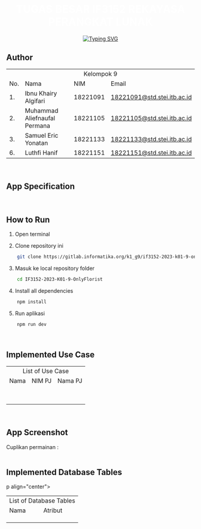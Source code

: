 <p align="center">
    <h1 align="center">
      <span style="color: white; font-weight: bold;">TUGAS BESAR IF3152 REKAYASA PERANGKAT LUNAK</span>
    </h1>
</p>
<p align="center">
  <!-- Typing SVG by DenverCoder1 - https://github.com/DenverCoder1/readme-typing-svg -->
<a href="https://git.io/typing-svg"><img src="https://readme-typing-svg.demolab.com?font=Fira+Code&pause=1000&color=747B2E&center=true&vCenter=true&width=700&lines=Kelompok+9+-+K1;Sistem+dan+Teknologi+Informasi;OnlyFlorist" alt="Typing SVG" /></a>
</p>

## **Author**

<p align="center"> 
<table>
    <tr>
        <td colspan=4 align="center">Kelompok 9</td>
    </tr>
    <tr>
        <td>No.</td>
        <td>Nama</td>
        <td>NIM</td>
        <td>Email</td>
    </tr>
    <tr>
        <td>1.</td>
        <td>Ibnu Khairy Algifari</td>
        <td>18221091</td>
        <td><a href="mailto:18221091@std.stei.itb.ac.id">18221091@std.stei.itb.ac.id</a></td>
    </tr>
    <tr>
        <td>2.</td>
        <td>Muhammad Aliefnaufal Permana</td>
        <td>18221105</td>
        <td><a href="mailto:18221105@std.stei.itb.ac.id">18221105@std.stei.itb.ac.id</a></td>
    </tr>
    <tr>
        <td>3.</td>
        <td>Samuel Eric Yonatan</td>
        <td>18221133</td>
        <td><a href="mailto:18221133@std.stei.itb.ac.id">18221133@std.stei.itb.ac.id</a></td>
    </tr>
    <tr>
        <td>6.</td>
        <td>Luthfi Hanif</td>
        <td>18221151</td>
        <td><a href="mailto:18221151@std.stei.itb.ac.id">18221151@std.stei.itb.ac.id</a></td>
    </tr>
</table>
</p>

<br>

## **App Specification**

<br>

## **How to Run**
1. Open terminal</br>

2. Clone repository ini</br>
```bash
    git clone https://gitlab.informatika.org/k1_g9/if3152-2023-k01-9-onlyflorist.git
```

3. Masuk ke local repository folder</br>
```bash
    cd IF3152-2023-K01-9-OnlyFlorist
```

4. Install all dependencies</br>
```bash
    npm install
```

5. Run aplikasi</br>
```bash
    npm run dev
```

<br>

## **Implemented Use Case**

<p align="center"> 
<table>
    <tr>
        <td colspan=4 align="center">List of Use Case</td>
    </tr>
    <tr>
        <td>Nama</td>
        <td>NIM PJ</td>
        <td>Nama PJ</td>
    </tr>
    <tr>
        <td></td>
        <td></td>
        <td></td>
    </tr>
    <tr>
        <td></td>
        <td></td>
        <td></td>
    </tr>
    <tr>
        <td></td>
        <td></td>
        <td></td>
    </tr>
    <tr>
        <td></td>
        <td></td>
        <td></td>
    </tr>
    <tr>
        <td></td>
        <td></td>
        <td></td>
    </tr>
    <tr>
        <td></td>
        <td></td>
        <td></td>
    </tr>
    <tr>
        <td></td>
        <td></td>
        <td></td>
    </tr>
    <tr>
        <td></td>
        <td></td>
        <td></td>
    </tr>
</table>
</p>

<br>

## **App Screenshot**
Cuplikan permainan : 
<br></br>

## **Implemented Database Tables**
p align="center"> 
<table>
    <tr>
        <td colspan=4 align="center">List of Database Tables</td>
    </tr>
    <tr>
        <td>Nama</td>
        <td>Atribut</td>
    </tr>
    <tr>
        <td></td>
        <td></td>
    </tr>
    <tr>
        <td></td>
        <td></td>
    </tr>
    <tr>
        <td></td>
        <td></td>
    </tr>
</table>
</p>

<br>